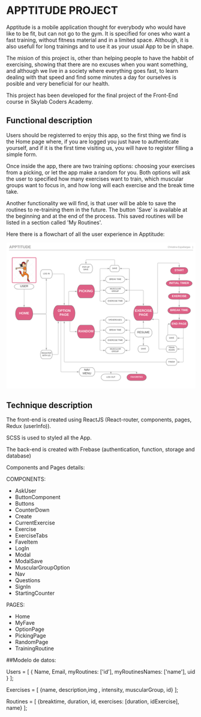 
# APPTITUDE PROJECT

Apptitude is a mobile application thought for everybody who would have like to be fit, but can not go to the gym. It is specified for ones who want a fast training, without fitness material and in a limited space. Although, it is also usefull for long trainings and to use it as your usual App to be in shape.

The mision of this project is, other than helping people to have the habbit of exercising, showing that there are no excuses when you want something, and although we live in a society where everything goes fast, to learn dealing with that speed and find some minutes a day for ourselves is posible and  very beneficial for our health. 
  
This project has been developed for the final project of the Front-End course in Skylab Coders Academy.  

## Functional description

Users should be registerred to enjoy this app, so the first thing we find is the Home page where, if you are logged you just have to authenticate yourself, and if it is the first time visiting us, you will have to register filling a simple form.

Once inside the app, there are two training options: choosing your exercises from a picking, or let the app make a random for you. Both options will ask the user to specified how many exercises want to train, which muscular groups want to focus in, and how long will each exercise and the break time take.

Another functionality we will find, is that user will be able to save the routines to re-training them in the future. The button 'Save' is available at the beginning and at the end of the process. This saved routines will be listed in a section called 'My Routines'.

Here there is a flowchart of all the user experience in Apptitude:

![alt text](apptitude/src/img/Flowchart.PNG 'Apptitude flowchart')

## Technique description
The front-end is created using ReactJS (React-router, components, pages, Redux (userInfo)). 

SCSS is used to styled all the App. 

The back-end is created with Frebase (authentication, function, storage and database)

Components and Pages details:

COMPONENTS:
- AskUser
- ButtonComponent
- Buttons
- CounterDown
- Create
- CurrentExercise
- Exercise
- ExerciseTabs
- FaveItem
- LogIn
- Modal
- ModalSave
- MuscularGroupOption
- Nav
- Questions
- SignIn
- StartingCounter

PAGES:
- Home
- MyFave
- OptionPage
- PickingPage
- RandomPage
- TrainingRoutine

##Modelo de datos:

Users = [ { Name, Email, myRoutines: ['id'], myRoutinesNames: ['name'], uid } ];

Exercises = [ {name, description,img , intensity, muscularGroup, id} ];

Routines = [ {breaktime, duration, id, exercises: [duration, idExercise], name} ];